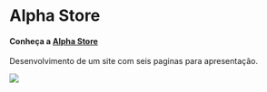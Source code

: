 # Alpha Store

#### Conheça a [Alpha Store](https://matheuseger.github.io/AlphaStore/) 

Desenvolvimento de um site com seis paginas para apresentação.

![](TRABALHO-DE-INTEGRACAO/img/logoalpha.png) 
